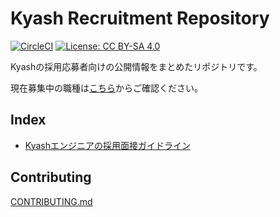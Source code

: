 # Kyash Recruitment Repository

[![CircleCI](https://circleci.com/gh/Kyash/recruitment.svg?style=svg&circle-token=381e21f48b46515a41d5a0db30a92faa7f0c1ef2)](https://circleci.com/gh/Kyash/recruitment) [![License: CC BY-SA 4.0](https://img.shields.io/badge/License-CC%20BY--SA%204.0-lightgrey.svg)](http://creativecommons.org/licenses/by-sa/4.0/)

Kyashの採用応募者向けの公開情報をまとめたリポジトリです。

現在募集中の職種は[こちら](https://open.talentio.com/1/c/kyash/requisitions/232)からご確認ください。

## Index

- [Kyashエンジニアの採用面接ガイドライン](https://github.com/Kyash/recruitment/blob/master/interview_guideline_engineer.md)

## Contributing

[CONTRIBUTING.md](https://github.com/Kyash/recruitment/blob/master/CONTRIBUTING.md)
